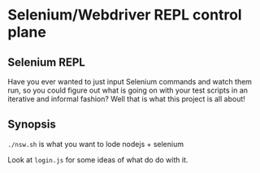 # Selenium/Webdriver REPL control plane

## Selenium REPL

Have you ever wanted to just input Selenium commands and watch them run, so you could figure out what is going on with your test scripts in an iterative and informal fashion? Well that is what this project is all about!

## Synopsis

`./nsw.sh` is what you want to lode nodejs + selenium

Look at `login.js` for some ideas of what do do with it.

